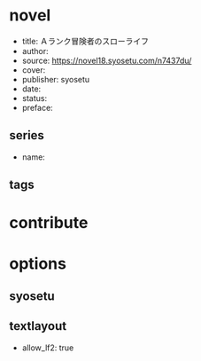 # novel

- title: Ａランク冒険者のスローライフ
- author: 
- source: https://novel18.syosetu.com/n7437du/
- cover: 
- publisher: syosetu
- date: 
- status: 
- preface: 

## series

- name: 

## tags


# contribute


# options

## syosetu


## textlayout

- allow_lf2: true
